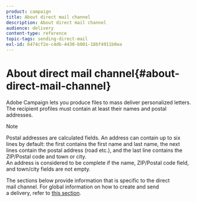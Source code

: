 ```yaml
---
product: campaign
title: About direct mail channel
description: About direct mail channel
audience: delivery
content-type: reference
topic-tags: sending-direct-mail
exl-id: 6474cf2e-c4db-4430-b001-18bf4911b0ea
---
```

# About direct mail channel{#about-direct-mail-channel}

Adobe Campaign lets you produce files to mass deliver personalized letters. The recipient profiles must contain at least their names and postal addresses.

>[!NOTE]
>
>Postal addresses are calculated fields. An address can contain up to six lines by default: the first contains the first name and last name, the next lines contain the postal address (road etc.), and the last line contains the ZIP/Postal code and town or city.  
>An address is considered to be complete if the name, ZIP/Postal code field, and town/city fields are not empty.

The sections below provide information that is specific to the direct mail channel. For global information on how to create and send a delivery, refer to [this section](../../delivery/using/steps-about-delivery-creation-steps.md).
